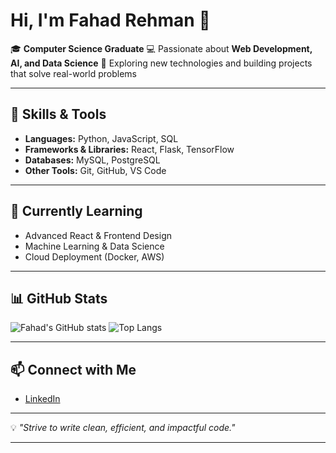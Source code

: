 # Hi, I'm Fahad Rehman 👋

🎓 **Computer Science Graduate**
💻 Passionate about **Web Development, AI, and Data Science**
📍 Exploring new technologies and building projects that solve real-world problems

---

## 🔧 Skills & Tools

* **Languages:** Python, JavaScript, SQL
* **Frameworks & Libraries:** React, Flask, TensorFlow
* **Databases:** MySQL, PostgreSQL
* **Other Tools:** Git, GitHub, VS Code

---

## 🌱 Currently Learning

* Advanced React & Frontend Design
* Machine Learning & Data Science
* Cloud Deployment (Docker, AWS)

---

## 📊 GitHub Stats

![Fahad's GitHub stats](https://github-readme-stats.vercel.app/api?username=fahadrehman1001\&show_icons=true\&theme=default)
![Top Langs](https://github-readme-stats.vercel.app/api/top-langs/?username=fahadrehman1001\&layout=compact\&theme=default)

---

## 📫 Connect with Me

* [LinkedIn](https://linkedin.com/in/fahad-rehman-563aab263/)

---

💡 *"Strive to write clean, efficient, and impactful code."*

---

